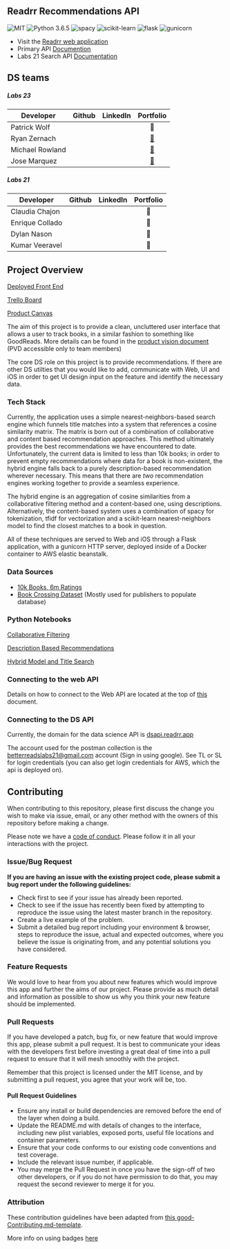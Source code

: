 ## Readrr Recommendations API
![MIT](https://img.shields.io/packagist/l/doctrine/orm.svg)
![Python 3.6.5](https://img.shields.io/badge/python-3.6.5-blue)
![spacy](https://img.shields.io/github/pipenv/locked/dependency-version/Lambda-School-Labs/betterreads-ds/spacy)
![scikit-learn](https://img.shields.io/github/pipenv/locked/dependency-version/Lambda-School-Labs/betterreads-ds/scikit-learn)
![flask](https://img.shields.io/github/pipenv/locked/dependency-version/Lambda-School-Labs/betterreads-ds/flask)
![gunicorn](https://img.shields.io/github/pipenv/locked/dependency-version/Lambda-School-Labs/betterreads-ds/gunicorn)

- Visit the [Readrr web application](https://www.readrr.app/)
- Primary API [Documention](https://documenter.getpostman.com/view/10879384/SztBbTgd?version=latest)
- Labs 21 Search API [Documentation](https://documenter.getpostman.com/view/10879384/SzYXXz7Z?version=latest)

## DS teams
##### Labs 23
|Developer      | Github | LinkedIn |Portfolio|
|---------------|:------:|:--------:|:---------:|
|Patrick Wolf   |[<img src="https://github.com/favicon.ico" width="15">](https://github.com/patrickjwolf)|[<img src="https://static.licdn.com/sc/h/al2o9zrvru7aqj8e1x2rzsrca" width="15">](https://www.linkedin.com/in/patrick-wolf-14356b19/)|🤷
|Ryan Zernach   |[<img src="https://github.com/favicon.ico" width="15">](https://github.com/Zernach)|[<img src="https://static.licdn.com/sc/h/al2o9zrvru7aqj8e1x2rzsrca" width="15">](https://www.linkedin.com/in/zernach/)|[💼](https://ryan.zernach.com/portfolio/)
|Michael Rowland|[<img src="https://github.com/favicon.ico" width="15">](https://github.com/michael-rowland)|[<img src="https://static.licdn.com/sc/h/al2o9zrvru7aqj8e1x2rzsrca" width="15">](https://www.linkedin.com/in/michaelrowland3/)|[💼](https://www.michaelrow.land/)
|Jose Marquez   |[<img src="https://github.com/favicon.ico" width="15">](https://github.com/jose-marquez89)|[<img src="https://static.licdn.com/sc/h/al2o9zrvru7aqj8e1x2rzsrca" width="15">](https://www.linkedin.com/in/jose-marquez89/)|[💼](https://www.josemarquez.tech)

##### Labs 21
|Developer      | Github | LinkedIn |Portfolio|
|---------------|:------:|:--------:|:---------:|
|Claudia Chajon   |[<img src="https://github.com/favicon.ico" width="15">](https://github.com/claudiasofiac)|[<img src="https://static.licdn.com/sc/h/al2o9zrvru7aqj8e1x2rzsrca" width="15">](https://www.linkedin.com/in/claudia-chajon-129ab8197/)|🤷
|Enrique Collado   |[<img src="https://github.com/favicon.ico" width="15">](https://github.com/fwechino)|[<img src="https://static.licdn.com/sc/h/al2o9zrvru7aqj8e1x2rzsrca" width="15">](https://www.linkedin.com/in/enrique-collado-fernández-b649504b/)|🤷
|Dylan Nason|[<img src="https://github.com/favicon.ico" width="15">](https://github.com/DNason1999)|[<img src="https://static.licdn.com/sc/h/al2o9zrvru7aqj8e1x2rzsrca" width="15">](https://www.linkedin.com/in/dylan-nason-768001171/)|🤷
|Kumar Veeravel   |[<img src="https://github.com/favicon.ico" width="15">](https://github.com/mvkumar14)|[<img src="https://static.licdn.com/sc/h/al2o9zrvru7aqj8e1x2rzsrca" width="15">](https://www.linkedin.com/in/kumar-veeravel-b8a70a4a/)|🤷

## Project Overview

 [Deployed Front End](https://www.readrr.app/)

 [Trello Board](https://trello.com/b/pfNUGgG3/betterreads)

 [Product Canvas](https://www.notion.so/betterReads-66b5ba5a4c7e4036ab786e10b8c2de4d)

The aim of this project is to provide a clean, uncluttered user interface that allows a user to track books, in a similar fashion to something like GoodReads. More details can be found in the [product vision document](https://www.notion.so/Vision-Problem-Objectives-bb24ca087420443e8503115552bf4b25) (PVD accessible only to team members)

The core DS role on this project is to provide recommendations. If there are other DS utilties that you would like to add, communicate with Web, UI and iOS in order to get UI design input on the feature and identify the necessary data.

### Tech Stack

Currently, the application uses a simple nearest-neighbors-based search engine which funnels title matches into a system that references a cosine similarity matrix. The matrix is born out of a combination of collaborative and content based recommendation approaches. This method ultimately provides the best recommendations we have encountered to date. Unfortunately, the current data is limited to less than 10k books; in order to prevent empty recommendations where data for a book is non-existent, the hybrid engine falls back to a purely description-based recommendation wherever necessary. This means that there are _two_ recommendation engines working together to provide a seamless experience.

The hybrid engine is an aggregation of cosine similarities from a collaborative filtering method and a content-based one, using descriptions. Alternatively, the content-based system uses a combination of spacy for tokenization, tfidf for vectorization and a scikit-learn nearest-neighbors model to find the closest matches to a book in question.

All of these techniques are served to Web and iOS through a Flask application, with a gunicorn HTTP server, deployed inside of a Docker container to AWS elastic beanstalk.

### Data Sources

-   [10k Books, 6m Ratings](https://github.com/zygmuntz/goodbooks-10k)
-   [Book Crossing Dataset](http://www2.informatik.uni-freiburg.de/~cziegler/BX/) (Mostly used for publishers to populate database)

### Python Notebooks

[Collaborative Filtering](https://github.com/Lambda-School-Labs/betterreads-ds/blob/master/notebooks/Collaborative_Filtering_Model_Process.ipynb)

[Description Based Recommendations](https://github.com/Lambda-School-Labs/betterreads-ds/blob/master/notebooks/Content_Model_Process.ipynb)

[Hybrid Model and Title Search](https://github.com/Lambda-School-Labs/betterreads-ds/blob/master/notebooks/Hybrid_Exploration.ipynb)

### Connecting to the web API

Details on how to connect to the Web API are located at the top of [this](https://www.notion.so/Architecture-Details-21cb8620660946b68e16762429d778c5) document.

### Connecting to the DS API

Currently, the domain for the data science API is [dsapi.readrr.app](https://dsapi.readrr.app)

The account used for the postman collection is the betterreadslabs21@gmail.com account (Sign in using google). See TL or SL for login credentials (you can also get login credentials for AWS, which the api is deployed on).

## Contributing

When contributing to this repository, please first discuss the change you wish to make via issue, email, or any other method with the owners of this repository before making a change.

Please note we have a [code of conduct](./code_of_conduct.md.md). Please follow it in all your interactions with the project.

### Issue/Bug Request

 **If you are having an issue with the existing project code, please submit a bug report under the following guidelines:**
 - Check first to see if your issue has already been reported.
 - Check to see if the issue has recently been fixed by attempting to reproduce the issue using the latest master branch in the repository.
 - Create a live example of the problem.
 - Submit a detailed bug report including your environment & browser, steps to reproduce the issue, actual and expected outcomes,  where you believe the issue is originating from, and any potential solutions you have considered.

### Feature Requests

We would love to hear from you about new features which would improve this app and further the aims of our project. Please provide as much detail and information as possible to show us why you think your new feature should be implemented.

### Pull Requests

If you have developed a patch, bug fix, or new feature that would improve this app, please submit a pull request. It is best to communicate your ideas with the developers first before investing a great deal of time into a pull request to ensure that it will mesh smoothly with the project.

Remember that this project is licensed under the MIT license, and by submitting a pull request, you agree that your work will be, too.

#### Pull Request Guidelines

- Ensure any install or build dependencies are removed before the end of the layer when doing a build.
- Update the README.md with details of changes to the interface, including new plist variables, exposed ports, useful file locations and container parameters.
- Ensure that your code conforms to our existing code conventions and test coverage.
- Include the relevant issue number, if applicable.
- You may merge the Pull Request in once you have the sign-off of two other developers, or if you do not have permission to do that, you may request the second reviewer to merge it for you.

### Attribution

These contribution guidelines have been adapted from [this good-Contributing.md-template](https://gist.github.com/PurpleBooth/b24679402957c63ec426).

More info on using badges [here](https://github.com/badges/shields)
